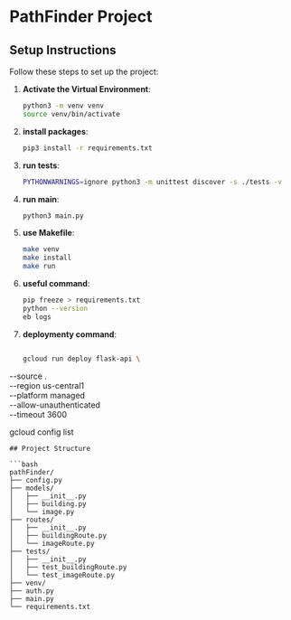 # PathFinder Project

## Setup Instructions

Follow these steps to set up the project:

1. **Activate the Virtual Environment**:

   ```bash
   python3 -m venv venv
   source venv/bin/activate
   ```

2. **install packages**:

   ```bash
   pip3 install -r requirements.txt
   ```

3. **run tests**:

   ```bash
   PYTHONWARNINGS=ignore python3 -m unittest discover -s ./tests -v
   ```

4. **run main**:

   ```bash
   python3 main.py
   ```

5. **use Makefile**:
   ```bash
   make venv
   make install
   make run
   ```


6. **useful command**:
   ```bash
   pip freeze > requirements.txt    
   python --version
   eb logs
   ```

7. **deploymenty command**:
   ```bash

   gcloud run deploy flask-api \
  --source . \
  --region us-central1 \
  --platform managed \
  --allow-unauthenticated \
  --timeout 3600

  gcloud config list
   ```
## Project Structure

```bash
pathFinder/
├── config.py
├── models/
│   ├── __init__.py
│   ├── building.py
│   └── image.py
├── routes/
│   ├── __init__.py
│   ├── buildingRoute.py
│   └── imageRoute.py
├── tests/
│   ├── __init__.py
│   ├── test_buildingRoute.py
│   └── test_imageRoute.py
├── venv/
├── auth.py
├── main.py
└── requirements.txt
```


